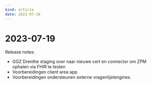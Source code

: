 ```yaml
---
kind: article
date: 2023-07-19
---
```


# 2023-07-19

Release notes:

* GGZ Drenthe staging over naar nieuwe cert en connector om ZPM ophalen via FHIR te testen
* Voorbereidingen client area app
* Voorbereidingen ondersteunen externe vragenlijstengines.
